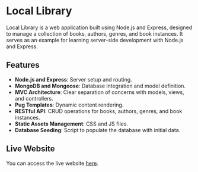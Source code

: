 # Local Library

Local Library is a web application built using Node.js and Express, designed to manage a collection of books, authors, genres, and book instances. It serves as an example for learning server-side development with Node.js and Express.

## Features

- **Node.js and Express**: Server setup and routing.
- **MongoDB and Mongoose**: Database integration and model definition.
- **MVC Architecture**: Clear separation of concerns with models, views, and controllers.
- **Pug Templates**: Dynamic content rendering.
- **RESTful API**: CRUD operations for books, authors, genres, and book instances.
- **Static Assets Management**: CSS and JS files.
- **Database Seeding**: Script to populate the database with initial data.

## Live Website

You can access the live website [here]((https://hissing-determined-bittersweet.glitch.me)).
